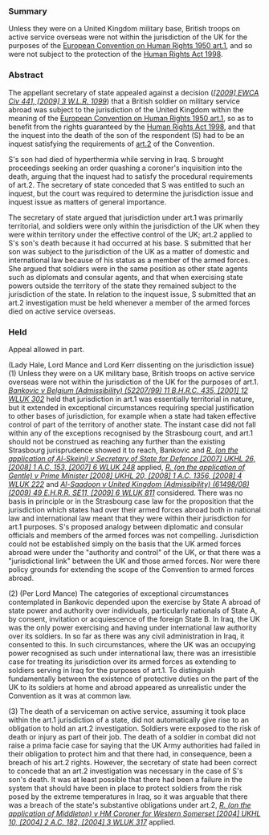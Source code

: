 ### Summary

Unless they were on a United Kingdom military base, British troops on active service overseas were not within the jurisdiction of the UK for the purposes of the [European Convention on Human Rights 1950 art.1](https://uk.westlaw.com/Document/ID974C9D83A194A90B735FDDC6203A5AD/View/FullText.html?originationContext=document&transitionType=DocumentItem&ppcid=9ed4e3a378df477c80fec167c4084776&contextData=(sc.Default)), and so were not subject to the protection of the [Human Rights Act 1998](https://uk.westlaw.com/Document/I5FB840F0E42311DAA7CF8F68F6EE57AB/View/FullText.html?originationContext=document&transitionType=DocumentItem&ppcid=9ed4e3a378df477c80fec167c4084776&contextData=(sc.Default)).

### Abstract

The appellant secretary of state appealed against a decision (_[[2009] EWCA Civ 441, [2009] 3 W.L.R. 1099](https://uk.westlaw.com/Document/I3272E160442211DEA9DEF9E185BAC70D/View/FullText.html?originationContext=document&transitionType=DocumentItem&ppcid=9ed4e3a378df477c80fec167c4084776&contextData=(sc.Default))_) that a British soldier on military service abroad was subject to the jurisdiction of the United Kingdom within the meaning of the [European Convention on Human Rights 1950 art.1](https://uk.westlaw.com/Document/ID974C9D83A194A90B735FDDC6203A5AD/View/FullText.html?originationContext=document&transitionType=DocumentItem&ppcid=9ed4e3a378df477c80fec167c4084776&contextData=(sc.Default)), so as to benefit from the rights guaranteed by the [Human Rights Act 1998](https://uk.westlaw.com/Document/I5FB840F0E42311DAA7CF8F68F6EE57AB/View/FullText.html?originationContext=document&transitionType=DocumentItem&ppcid=9ed4e3a378df477c80fec167c4084776&contextData=(sc.Default)), and that the inquest into the death of the son of the respondent (S) had to be an inquest satisfying the requirements of [art.2](https://uk.westlaw.com/Document/I1B58031DEC86485FA3AEEFBD8980CD10/View/FullText.html?originationContext=document&transitionType=DocumentItem&ppcid=9ed4e3a378df477c80fec167c4084776&contextData=(sc.Default)) of the Convention.

S's son had died of hyperthermia while serving in Iraq. S brought proceedings seeking an order quashing a coroner's inquisition into the death, arguing that the inquest had to satisfy the procedural requirements of art.2. The secretary of state conceded that S was entitled to such an inquest, but the court was required to determine the jurisdiction issue and inquest issue as matters of general importance.

The secretary of state argued that jurisdiction under art.1 was primarily territorial, and soldiers were only within the jurisdiction of the UK when they were within territory under the effective control of the UK; art.2 applied to S's son's death because it had occurred at his base. S submitted that her son was subject to the jurisdiction of the UK as a matter of domestic and international law because of his status as a member of the armed forces. She argued that soldiers were in the same position as other state agents such as diplomats and consular agents, and that when exercising state powers outside the territory of the state they remained subject to the jurisdiction of the state. In relation to the inquest issue, S submitted that an art.2 investigation must be held whenever a member of the armed forces died on active service overseas.

### Held

Appeal allowed in part.

(Lady Hale, Lord Mance and Lord Kerr dissenting on the jurisdiction issue) (1) Unless they were on a UK military base, British troops on active service overseas were not within the jurisdiction of the UK for the purposes of art.1. _[Bankovic v Belgium (Admissibility) (52207/99) 11 B.H.R.C. 435, [2001] 12 WLUK 302](https://uk.westlaw.com/Document/IFBA8DEA0E4B611DAB61499BEED25CD3B/View/FullText.html?originationContext=document&transitionType=DocumentItem&ppcid=9ed4e3a378df477c80fec167c4084776&contextData=(sc.Default))_ held that jurisdiction in art.1 was essentially territorial in nature, but it extended in exceptional circumstances requiring special justification to other bases of jurisdiction, for example when a state had taken effective control of part of the territory of another state. The instant case did not fall within any of the exceptions recognised by the Strasbourg court, and art.1 should not be construed as reaching any further than the existing Strasbourg jurisprudence showed it to reach, Bankovic and _[R. (on the application of Al-Skeini) v Secretary of State for Defence [2007] UKHL 26, [2008] 1 A.C. 153, [2007] 6 WLUK 248](https://uk.westlaw.com/Document/I5E22D8101A2B11DCBAFA838942972EAF/View/FullText.html?originationContext=document&transitionType=DocumentItem&ppcid=9ed4e3a378df477c80fec167c4084776&contextData=(sc.Default))_ applied, _[R. (on the application of Gentle) v Prime Minister [2008] UKHL 20, [2008] 1 A.C. 1356, [2008] 4 WLUK 222](https://uk.westlaw.com/Document/IF72FD12006BB11DD9648D6D9C2D79D32/View/FullText.html?originationContext=document&transitionType=DocumentItem&ppcid=9ed4e3a378df477c80fec167c4084776&contextData=(sc.Default))_ and _[Al-Saadoon v United Kingdom (Admissibility) (61498/08) (2009) 49 E.H.R.R. SE11, [2009] 6 WLUK 811](https://uk.westlaw.com/Document/I18BECEC0A1A411DEB0DEFC5730604324/View/FullText.html?originationContext=document&transitionType=DocumentItem&ppcid=9ed4e3a378df477c80fec167c4084776&contextData=(sc.Default))_ considered. There was no basis in principle or in the Strasbourg case law for the proposition that the jurisdiction which states had over their armed forces abroad both in national law and international law meant that they were within their jurisdiction for art.1 purposes. S's proposed analogy between diplomatic and consular officials and members of the armed forces was not compelling. Jurisdiction could not be established simply on the basis that the UK armed forces abroad were under the "authority and control" of the UK, or that there was a "jurisdictional link" between the UK and those armed forces. Nor were there policy grounds for extending the scope of the Convention to armed forces abroad. 

(2) (Per Lord Mance) The categories of exceptional circumstances contemplated in Bankovic depended upon the exercise by State A abroad of state power and authority over individuals, particularly nationals of State A, by consent, invitation or acquiescence of the foreign State B. In Iraq, the UK was the only power exercising and having under international law authority over its soldiers. In so far as there was any civil administration in Iraq, it consented to this. In such circumstances, where the UK was an occupying power recognised as such under international law, there was an irresistible case for treating its jurisdiction over its armed forces as extending to soldiers serving in Iraq for the purposes of art.1. To distinguish fundamentally between the existence of protective duties on the part of the UK to its soldiers at home and abroad appeared as unrealistic under the Convention as it was at common law. 

(3) The death of a serviceman on active service, assuming it took place within the art.1 jurisdiction of a state, did not automatically give rise to an obligation to hold an art.2 investigation. Soldiers were exposed to the risk of death or injury as part of their job. The death of a soldier in combat did not raise a prima facie case for saying that the UK Army authorities had failed in their obligation to protect him and that there had, in consequence, been a breach of his art.2 rights. However, the secretary of state had been correct to concede that an art.2 investigation was necessary in the case of S's son's death. It was at least possible that there had been a failure in the system that should have been in place to protect soldiers from the risk posed by the extreme temperatures in Iraq, so it was arguable that there was a breach of the state's substantive obligations under art.2, _[R. (on the application of Middleton) v HM Coroner for Western Somerset [2004] UKHL 10, [2004] 2 A.C. 182, [2004] 3 WLUK 317](https://uk.westlaw.com/Document/I7A6B2D40E42811DA8FC2A0F0355337E9/View/FullText.html?originationContext=document&transitionType=DocumentItem&ppcid=9ed4e3a378df477c80fec167c4084776&contextData=(sc.Default))_ applied.
